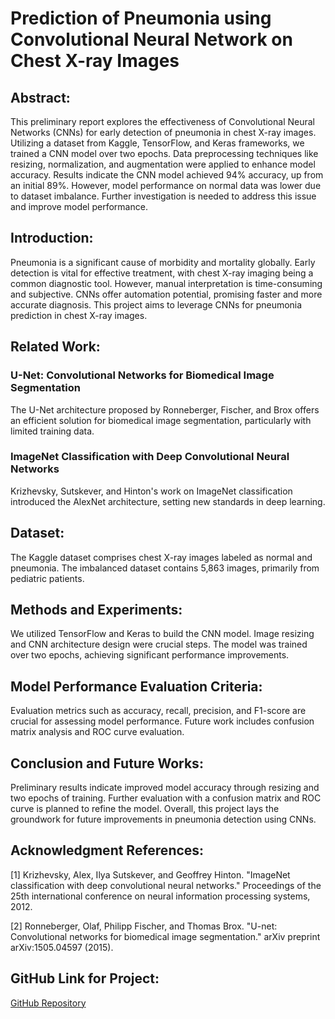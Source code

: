 # Prediction of Pneumonia using Convolutional Neural Network on Chest X-ray Images

## Abstract:

This preliminary report explores the effectiveness of Convolutional Neural Networks (CNNs) for early detection of pneumonia in chest X-ray images. Utilizing a dataset from Kaggle, TensorFlow, and Keras frameworks, we trained a CNN model over two epochs. Data preprocessing techniques like resizing, normalization, and augmentation were applied to enhance model accuracy. Results indicate the CNN model achieved 94% accuracy, up from an initial 89%. However, model performance on normal data was lower due to dataset imbalance. Further investigation is needed to address this issue and improve model performance.

## Introduction:

Pneumonia is a significant cause of morbidity and mortality globally. Early detection is vital for effective treatment, with chest X-ray imaging being a common diagnostic tool. However, manual interpretation is time-consuming and subjective. CNNs offer automation potential, promising faster and more accurate diagnosis. This project aims to leverage CNNs for pneumonia prediction in chest X-ray images.

## Related Work:

### U-Net: Convolutional Networks for Biomedical Image Segmentation
The U-Net architecture proposed by Ronneberger, Fischer, and Brox offers an efficient solution for biomedical image segmentation, particularly with limited training data.

### ImageNet Classification with Deep Convolutional Neural Networks
Krizhevsky, Sutskever, and Hinton's work on ImageNet classification introduced the AlexNet architecture, setting new standards in deep learning.

## Dataset:

The Kaggle dataset comprises chest X-ray images labeled as normal and pneumonia. The imbalanced dataset contains 5,863 images, primarily from pediatric patients.

## Methods and Experiments:

We utilized TensorFlow and Keras to build the CNN model. Image resizing and CNN architecture design were crucial steps. The model was trained over two epochs, achieving significant performance improvements.

## Model Performance Evaluation Criteria:

Evaluation metrics such as accuracy, recall, precision, and F1-score are crucial for assessing model performance. Future work includes confusion matrix analysis and ROC curve evaluation.

## Conclusion and Future Works:

Preliminary results indicate improved model accuracy through resizing and two epochs of training. Further evaluation with a confusion matrix and ROC curve is planned to refine the model. Overall, this project lays the groundwork for future improvements in pneumonia detection using CNNs.

## Acknowledgment References:

[1] Krizhevsky, Alex, Ilya Sutskever, and Geoffrey Hinton. "ImageNet classification with deep convolutional neural networks." Proceedings of the 25th international conference on neural information processing systems, 2012.

[2] Ronneberger, Olaf, Philipp Fischer, and Thomas Brox. "U-net: Convolutional networks for biomedical image segmentation." arXiv preprint arXiv:1505.04597 (2015).

## GitHub Link for Project:
[GitHub Repository](https://github.com/albertmandizha/Prediction-of-Pneumonia-CNN-tensorflow-keras-)

